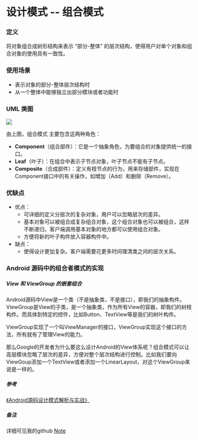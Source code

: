 # 设计模式 -- 组合模式

### 定义

将对象组合成树形结构来表示 “部分-整体” 的层次结构，使得用户对单个对象和组合对象的使用具有一致性。

### 使用场景

- 表示对象的部分-整体层次结构时
- 从一个整体中能够独立出部分模块或者功能时

### UML 类图

![](https://github.com/mrlsm/Note/blob/master/designPatterns/images/composite_uml.jpg)

由上图，组合模式 主要包含这两种角色：

- **Component**（组合部件）：它是一个抽象角色，为要组合的对象提供统一的接口。
- **Leaf**（叶子）：在组合中表示子节点对象，叶子节点不能有子节点。
- **Composite**（合成部件）：定义有枝节点的行为，用来存储部件，实现在Component接口中的有关操作，如增加（Add）和删除（Remove）。

### 优缺点
- 优点：
	- 可详细的定义分层次的复杂对象，用户可以忽略层次的差异。
	- 基本对象可以被组合成复杂组合对象，这个组合对象也可以被组合，这样不断递归，客户端调用基本对象的地方都可以使用组合对象。
	- 方便将新的叶子构件放入容器构件中。
- 缺点：
    - 使得设计更加复杂。客户端需要花更多时间理清类之间的层次关系。


### Android 源码中的组合者模式的实现

##### View 和 ViewGroup 的嵌套组合

Android源码中View是一个类（不是抽象类，不是接口），即我们的抽象构件。ViewGroup是View的子类，是一个抽象类，作为所有View的容器，即我们的树枝构件。而具体到特定的控件，比如Button、TextView等是我们的树叶构件。

ViewGroup实现了一个叫ViewManager的接口，ViewGroup实现这个接口的方法，所有就有了管理View的能力。

那么Google的开发者为什么要这么设计Android的View体系呢？组合模式可以让高层模块忽略了层次的差异，方便对整个层次结构进行控制。比如我们要向ViewGoup添加一个TextView或者添加一个LinearLayout，对这个ViewGroup来说是一样的。

##### 参考
[《Android源码设计模式解析与实战》](https://book.douban.com/subject/26644935/)  
                                                                   

##### 备注
详细可见我的github [Note](https://github.com/mrlsm/Note)